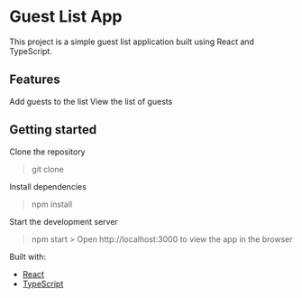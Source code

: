 # Guest List App
This project is a simple guest list application built using React and TypeScript.

## Features
Add guests to the list
View the list of guests

## Getting started
Clone the repository
> git clone

Install dependencies
> npm install

Start the development server
> npm start > Open http://localhost:3000 to view the app in the browser


Built with:
- <a href="https://reactjs.org/">React</a>
- <a href="https://www.typescriptlang.org/">TypeScript</a>
